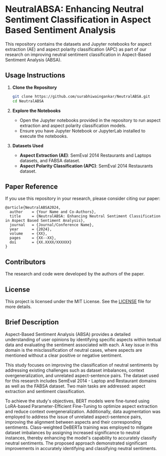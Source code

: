 # NeutralABSA: Enhancing Neutral Sentiment Classification in Aspect Based Sentiment Analysis

This repository contains the datasets and Jupyter notebooks for aspect extraction (AE) and aspect polarity classification (APC) as part of our research on improving neutral sentiment classification in Aspect-Based Sentiment Analysis (ABSA).

## Usage Instructions

1. **Clone the Repository**
   ```bash
   git clone https://github.com/surabhiwaingankar/NeutralABSA.git
   cd NeutralABSA
   ```

2. **Explore the Notebooks**
   - Open the Jupyter notebooks provided in the repository to run aspect extraction and aspect polarity classification models.
   - Ensure you have Jupyter Notebook or JupyterLab installed to execute the notebooks.

3. **Datasets Used**
   - **Aspect Extraction (AE)**: SemEval 2014 Restaurants and Laptops datasets, and FABSA dataset.
   - **Aspect Polarity Classification (APC)**: SemEval 2014 Restaurants dataset.

## Paper Reference
If you use this repository in your research, please consider citing our paper:
```
@article{NeutralABSA2024,
  author    = {Your Name and Co-Authors},
  title     = {NeutralABSA: Enhancing Neutral Sentiment Classification in Aspect Based Sentiment Analysis},
  journal   = {Journal/Conference Name},
  year      = {2024},
  volume    = {XX},
  pages     = {XX--XX},
  doi       = {XX.XXXX/XXXXXX}
}
```

## Contributors
The research and code were developed by the authors of the paper.

## License
This project is licensed under the MIT License. See the [LICENSE](LICENSE) file for more details.



## Brief Description
Aspect-Based Sentiment Analysis (ABSA) provides a detailed understanding of user opinions by identifying specific aspects within textual data and evaluating the sentiment associated with each. A key issue in this domain is the misclassification of neutral cases, where aspects are mentioned without a clear positive or negative sentiment. 

This study focuses on improving the classification of neutral sentiments by addressing existing challenges such as dataset imbalances, context overgeneralization, and unrelated aspect-sentence pairs. The dataset used for this research includes SemEval 2014 - Laptop and Restaurant domains as well as the FABSA dataset. Two main tasks are addressed: aspect extraction and sentiment classification.

To achieve the study's objectives, BERT models were fine-tuned using LoRA-based Parameter-Efficient Fine-Tuning to optimize aspect extraction and reduce context overgeneralization. Additionally, data augmentation was employed to address the issue of unrelated aspect-sentence pairs, improving the alignment between aspects and their corresponding sentiments. Class-weighted DeBERTa training was employed to mitigate dataset imbalances by assigning increased significance to neutral instances, thereby enhancing the model's capability to accurately classify neutral sentiments. The proposed approach demonstrated significant improvements in accurately identifying and classifying neutral sentiments.




